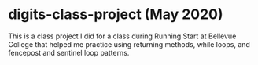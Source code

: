 # digits-class-project (May 2020)
This is a class project I did for a class during Running Start at Bellevue College that helped me practice using returning methods, while loops, and fencepost and sentinel loop patterns.

